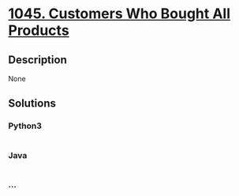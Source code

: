 # [1045. Customers Who Bought All Products](https://leetcode.com/problems/customers-who-bought-all-products)

## Description
None


## Solutions


### Python3

```python

```

### Java

```java

```

### ...
```

```
